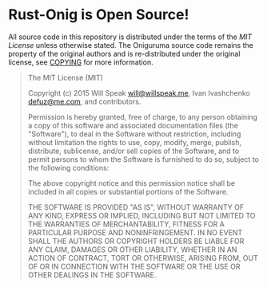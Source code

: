 # Rust-Onig is Open Source!

All source code in this repository is distributed under the terms of
the *MIT License* unless otherwise stated. The Oniguruma source code
remains the property of the original authors and is re-distributed
under the original license, see [COPYING](oniguruma/COPYING) for more
information.

> The MIT License (MIT)
> 
> Copyright (c) 2015 Will Speak <will@willspeak.me>, Ivan Ivashchenko
> <defuz@me.com>, and contributors.
> 
> Permission is hereby granted, free of charge, to any person obtaining a copy
> of this software and associated documentation files (the "Software"), to deal
> in the Software without restriction, including without limitation the rights
> to use, copy, modify, merge, publish, distribute, sublicense, and/or sell
> copies of the Software, and to permit persons to whom the Software is
> furnished to do so, subject to the following conditions:
> 
> The above copyright notice and this permission notice shall be included in all
> copies or substantial portions of the Software.
> 
> THE SOFTWARE IS PROVIDED "AS IS", WITHOUT WARRANTY OF ANY KIND, EXPRESS OR
> IMPLIED, INCLUDING BUT NOT LIMITED TO THE WARRANTIES OF MERCHANTABILITY,
> FITNESS FOR A PARTICULAR PURPOSE AND NONINFRINGEMENT. IN NO EVENT SHALL THE
> AUTHORS OR COPYRIGHT HOLDERS BE LIABLE FOR ANY CLAIM, DAMAGES OR OTHER
> LIABILITY, WHETHER IN AN ACTION OF CONTRACT, TORT OR OTHERWISE, ARISING FROM,
> OUT OF OR IN CONNECTION WITH THE SOFTWARE OR THE USE OR OTHER DEALINGS IN THE
> SOFTWARE.
